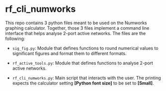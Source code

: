 # rf_cli_numworks
This repo contains 3 python files meant to be used on the Numworks graphing calculator. Together, those 3 files implement a command line interface that helps analyse 2-port active networks. The files are the following:

* `sig_fig.py`: Module that defines functions to round numerical values to significant figures and format them to different formats.
  
* `rf_active_tools.py`: Module that defines functions to analyse 2-port active networks.
  
* `rf_cli_numworks.py`: Main script that interacts with the user. The printing expects the calculator setting **[Python font size]** to be set to **[Small]**.
